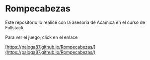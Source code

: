 # Rompecabezas

Este repositorio lo realicé con la asesoría de Acamica en el curso de Fullstack


Para ver el juego, click en el enlace 

[https://paloga87.github.io/Rompecabezas/](https://paloga87.github.io/Rompecabezas/)
